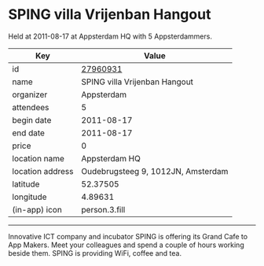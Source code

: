 # SPING villa Vrijenban Hangout
Held at 2011-08-17 at Appsterdam HQ with 5 Appsterdammers.
        
|Key|Value
|---|---|
|id|[27960931](https://www.meetup.com/appsterdam/events/27960931/)|
|name|SPING villa Vrijenban Hangout|
|organizer|Appsterdam|
|attendees|5|
|begin date|2011-08-17|
|end date|2011-08-17|
|price|0|
|location name|Appsterdam HQ|
|location address|Oudebrugsteeg 9, 1012JN, Amsterdam|
|latitude|52.37505|
|longitude|4.89631|
|(in-app) icon|person.3.fill|

---

Innovative ICT company and incubator SPING is offering its Grand Cafe to App Makers. Meet your colleagues and spend a couple of hours working beside them. SPING is providing WiFi, coffee and tea.


